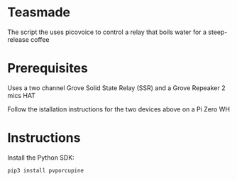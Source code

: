 # Teasmade

The script the uses picovoice to control a relay that boils water for a steep-release coffee

# Prerequisites

Uses a two channel Grove Solid State Relay (SSR) and a Grove Repeaker 2 mics HAT

Follow the istallation instructions for the two devices above on a Pi Zero WH

# Instructions

Install the Python SDK:

```
pip3 install pvporcupine
```
